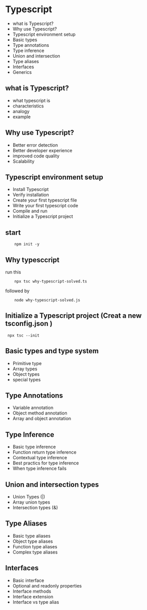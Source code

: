 # Typescript

- what is Typescript?
- Why use Typescript?
- Typescript environment setup
- Basic types
- Type annotations
- Type inference
- Union and intersection
- Type aliases
- Interfaces
- Generics

## what is Typescript?
- what typescript is
- characteristics
- analogy
- example

## Why use Typescript?
- Better error detection
- Better developer experience
- improved code quality
- Scalability

## Typescript environment setup
- Install Typescript
- Verify installation
- Create your first typescript file
- Write your first typescript code
- Compile and run
- Initialize a Typescript project

## start 
```
    npm init -y
```

## Why typesccript
run this
```
    npx tsc why-typescript-solved.ts
```

followed by
```
    node why-typescript-solved.js
```

## Initialize a Typescript project (Creat a new tsconfig.json  )
` npx tsc --init`

## Basic types and type system
- Primitive type
- Array types
- Object types
- special types


## Type Annotations
- Variable annotation
- Object method annotation
- Array and object annotation


## Type Inference
- Basic type inference
- Function return type inference
- Contextual type inference
- Best practics for type inference
- When type inference fails

## Union and intersection types
- Union Types (|)
- Array union types
- Intersection types (&)

## Type Aliases
- Basic type aliases
- Object type aliases
- Function type aliases
- Complex type aliases

## Interfaces
- Basic interface
- Optional and readonly properties
- Interface methods
- Interface extension
- Interface vs type alias